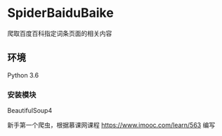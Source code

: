 # SpiderBaiduBaike
爬取百度百科指定词条页面的相关内容

## 环境
Python 3.6

### 安装模块
BeautifulSoup4

新手第一个爬虫，根据慕课网课程 https://www.imooc.com/learn/563 编写
